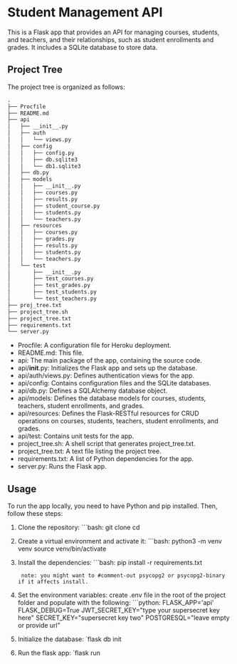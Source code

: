 # Student Management API

This is a Flask app that provides an API for managing courses, students, and teachers, and their relationships, such as student enrollments and grades. It includes a SQLite database to store data.

## Project Tree
The project tree is organized as follows:

```markdown
.
├── Procfile
├── README.md
├── api
│   ├── __init__.py
│   ├── auth
│   │   └── views.py
│   ├── config
│   │   ├── config.py
│   │   ├── db.sqlite3
│   │   └── db1.sqlite3
│   ├── db.py
│   ├── models
│   │   ├── __init__.py
│   │   ├── courses.py
│   │   ├── results.py
│   │   ├── student_course.py
│   │   ├── students.py
│   │   └── teachers.py
│   ├── resources
│   │   ├── courses.py
│   │   ├── grades.py
│   │   ├── results.py
│   │   ├── students.py
│   │   └── teachers.py
│   └── test
│       ├── __init__.py
│       ├── test_courses.py
│       ├── test_grades.py
│       ├── test_students.py
│       └── test_teachers.py
├── proj_tree.txt
├── project_tree.sh
├── project_tree.txt
├── requirements.txt
└── server.py
```
- Procfile: A configuration file for Heroku deployment.
- README.md: This file.
- api: The main package of the app, containing the source code.
- api/__init__.py: Initializes the Flask app and sets up the database.
- api/auth/views.py: Defines authentication views for the app.
- api/config: Contains configuration files and the SQLite databases.
- api/db.py: Defines a SQLAlchemy database object.
- api/models: Defines the database models for courses, students, teachers, student enrollments, and grades.
- api/resources: Defines the Flask-RESTful resources for CRUD operations on courses, students, teachers, student enrollments, and grades.
- api/test: Contains unit tests for the app.
- project_tree.sh: A shell script that generates project_tree.txt.
- project_tree.txt: A text file listing the project tree.
- requirements.txt: A list of Python dependencies for the app.
- server.py: Runs the Flask app.

## Usage
To run the app locally, you need to have Python and pip installed. Then, follow these steps:

1. Clone the repository:
        ```bash:
        git clone <repository-url>
        cd <repository-name>
        
    
2. Create a virtual environment and activate it:
        ```bash:
        python3 -m venv venv
        source venv/bin/activate
        
    
3. Install the dependencies:
        ```bash:
        pip install -r requirements.txt
        
        note: you might want to #comment-out psycopg2 or psycopg2-binary if it affects install.
    
4. Set the environment variables:
        create .env file in the root of the project folder and populate with the following:
            ```python:
            FLASK_APP='api'
            FLASK_DEBUG=True
            JWT_SECRET_KEY="type your supersecret key here"
            SECRET_KEY="supersecret key two"
            POSTGRESQL="leave empty or provide url"
            
5. Initialize the database:
        `flask db init
        
6. Run the flask app:
        `flask run

